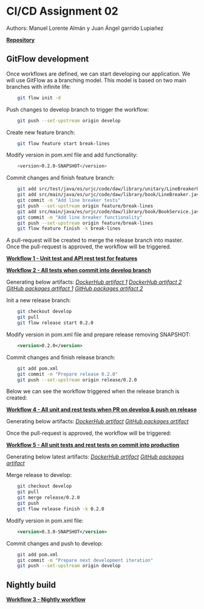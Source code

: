 # CI/CD Assignment 02

Authors: Manuel Lorente Almán y Juan Ángel garrido Lupiañez

[**Repository**](https://github.com/manulorente/mca-4.2-manuel.lorentea-juanangel.garridol-2023-cd)

## GitFlow development

Once workflows are defined, we can start developing our application. We will use GitFlow as a branching model. This model is based on two main branches with infinite life:

```sh
    git flow init -d
```

Push changes to develop branch to trigger the workflow:

```sh
    git push --set-upstream origin develop
```

Create new feature branch:

```sh
    git flow feature start break-lines
```  

Modify version in pom.xml file and add functionality:

```sh
    <version>0.2.0-SNAPSHOT</version>
```  

Commit changes and finish feature branch:

```sh
    git add src/test/java/es/urjc/code/daw/library/unitary/LineBreakerUnitaryTest.java 
    git add src/main/java/es/urjc/code/daw/library/book/LineBreaker.java
    git commit -m "Add line breaker tests"
    git push --set-upstream origin feature/break-lines
    git add src/main/java/es/urjc/code/daw/library/book/BookService.java
    git commit -m "Add line breaker functionality"
    git push --set-upstream origin feature/break-lines
    git flow feature finish -k break-lines
```  

A pull-request will be created to merge the release branch into master. Once the pull-request is approved, the workflow will be triggered.

[**Workflow 1 - Unit test and API rest test for features**]()

[**Workflow 2 - All tests when commit into develop branch**]()

Generating below artifacts:
[*DockerHub artifact 1*]()
[*DockerHub artifact 2*]()
[*GitHub packages artifact 1*]()
[*GitHub packages artifact 2*]()

Init a new release branch:

```sh
    git checkout develop
    git pull
    git flow release start 0.2.0
```

Modify version in pom.xml file and prepare release removing SNAPSHOT:

```xml
    <version>0.2.0</version>
```

Commit changes and finish release branch:

```sh
    git add pom.xml
    git commit -m "Prepare release 0.2.0"
    git push --set-upstream origin release/0.2.0
```

Below we can see the workflow triggered when the release branch is created:

[**Workflow 4 - All unit and rest tests when PR on develop & push on release**]()

Generating below artifacts:
[*DockerHub artifact*]()
[*GitHub packages artifact*]()

Once the pull-request is approved, the workflow will be triggered:

[**Workflow 5 - All unit tests and rest tests on commit into production**]()

Generating below latest artifacts:
[*DockerHub artifact*]()
[*GitHub packages artifact*]()

Merge release to develop:

```sh
    git checkout develop
    git pull
    git merge release/0.2.0
    git push
    git flow release finish -k 0.2.0
```

Modify version in pom.xml file:

```xml
    <version>0.3.0-SNAPSHOT</version>
```

Commit changes and push to develop:

```sh
    git add pom.xml
    git commit -m "Prepare next development iteration"
    git push --set-upstream origin develop
```

## Nightly build

[**Workflow 3 - Nightly workflow**]()
